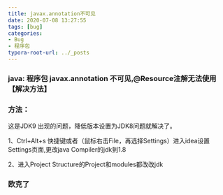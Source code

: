 ```yaml
---
title: javax.annotation不可见
date: 2020-07-08 13:27:55
tags: [bug]
categories: 
- Bug
- 程序包
typora-root-url: ../_posts
---
```


### java: 程序包 javax.annotation 不可见,@Resource注解无法使用 【解决方法】

### **方法：**

这是JDK9 出现的问题，降低版本设置为JDK8问题就解决了。

1、Ctrl+Alt+s 快捷键或者（鼠标右击File，再选择Settings）进入idea设置Settings页面,更改java Compiler的jdk到1.8

2、进入Project Structure的Project和modules都改改jdk

### 欧克了

